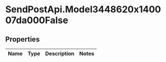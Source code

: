 # SendPostApi.Model3448620x140007da000False

## Properties
Name | Type | Description | Notes
------------ | ------------- | ------------- | -------------


